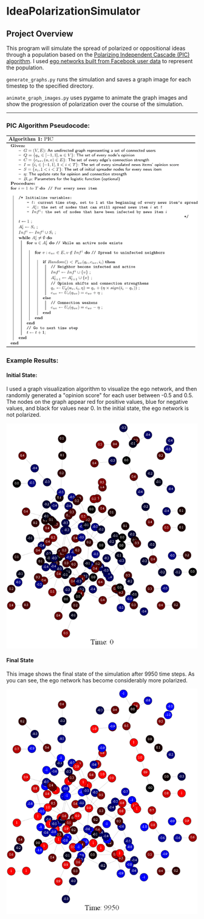 # IdeaPolarizationSimulator

## Project Overview

This program will simulate the spread of polarized or oppositional ideas through a population based on the [Polarizing Independent Cascade (PIC) algorithm](https://computationalsocialnetworks.springeropen.com/articles/10.1186/s40649-019-0076-z#Sec8). I used [ego networks built from Facebook user data](https://snap.stanford.edu/data/ego-Facebook.html) to represent the population. 

`generate_graphs.py` runs the simulation and saves a graph image for each timestep to the specified directory. 

`animate_graph_images.py` uses pygame to animate the graph images and show the progression of polarization over the course of the simulation. 

---

### PIC Algorithm Pseudocode:
![Algorithm Pseudocode](ModelAlgorithm.png) 

### Example Results:

#### Initial State:
I used a graph visualization algorithm to visualize the ego network, and then randomly generated a "opinion score" for each user between -0.5 and 0.5.
The nodes on the graph appear red for positive values, blue for negative values, and black for values near 0. In the initial state, the ego network is not polarized.

![Initial State](IdeaPolarizationSim/Neato_200_Demo/graph0.png)

#### Final State
This image shows the final state of the simulation after 9950 time steps. As you can see, the ego network has become considerably more polarized.

![Final State](IdeaPolarizationSim/Neato_200_Demo/graph9950.png)
